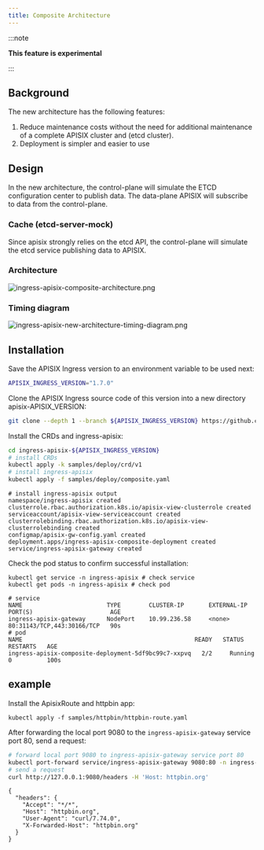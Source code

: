 ```yaml
---
title: Composite Architecture 
---
```


<!--
#
# Licensed to the Apache Software Foundation (ASF) under one or more
# contributor license agreements.  See the NOTICE file distributed with
# this work for additional information regarding copyright ownership.
# The ASF licenses this file to You under the Apache License, Version 2.0
# (the "License"); you may not use this file except in compliance with
# the License.  You may obtain a copy of the License at
#
#     http://www.apache.org/licenses/LICENSE-2.0
#
# Unless required by applicable law or agreed to in writing, software
# distributed under the License is distributed on an "AS IS" BASIS,
# WITHOUT WARRANTIES OR CONDITIONS OF ANY KIND, either express or implied.
# See the License for the specific language governing permissions and
# limitations under the License.
#
-->

:::note

**This feature is experimental**

:::

## Background

The new architecture has the following features:

1. Reduce maintenance costs without the need for additional maintenance of a complete APISIX cluster and (etcd cluster).
2. Deployment is simpler and easier to use

## Design

In the new architecture, the control-plane will simulate the ETCD configuration center to publish data.
The data-plane APISIX will subscribe to data from the control-plane.

### Cache (etcd-server-mock)

Since apisix strongly relies on the etcd API, the control-plane will simulate the etcd service publishing data to APISIX.

### Architecture

![ingress-apisix-composite-architecture.png](../../assets/images/ingress-apisix-composite-architecture.png)

### Timing diagram

![ingress-apisix-new-architecture-timing-diagram.png](../../assets/images/ingress-apisix-new-architecture-timing-diagram.png)

## Installation

Save the APISIX Ingress version to an environment variable to be used next:

```bash
APISIX_INGRESS_VERSION="1.7.0"
```

Clone the APISIX Ingress source code of this version into a new directory apisix-APISIX_VERSION:

```bash
git clone --depth 1 --branch ${APISIX_INGRESS_VERSION} https://github.com/apache/api7-ingress-controller.git ingress-apisix-${APISIX_INGRESS_VERSION}
```

Install the CRDs and ingress-apisix:

```bash
cd ingress-apisix-${APISIX_INGRESS_VERSION}
# install CRDs
kubectl apply -k samples/deploy/crd/v1
# install ingress-apisix
kubectl apply -f samples/deploy/composite.yaml
```

```shell
# install ingress-apisix output
namespace/ingress-apisix created
clusterrole.rbac.authorization.k8s.io/apisix-view-clusterrole created
serviceaccount/apisix-view-serviceaccount created
clusterrolebinding.rbac.authorization.k8s.io/apisix-view-clusterrolebinding created
configmap/apisix-gw-config.yaml created
deployment.apps/ingress-apisix-composite-deployment created
service/ingress-apisix-gateway created
```

Check the pod status to confirm successful installation:

```shell
kubectl get service -n ingress-apisix # check service
kubectl get pods -n ingress-apisix # check pod
```

```shell
# service
NAME                        TYPE        CLUSTER-IP       EXTERNAL-IP   PORT(S)                      AGE
ingress-apisix-gateway      NodePort    10.99.236.58     <none>        80:31143/TCP,443:30166/TCP   90s
# pod
NAME                                                 READY   STATUS    RESTARTS   AGE
ingress-apisix-composite-deployment-5df9bc99c7-xxpvq   2/2     Running   0          100s
```

## example

Install the ApisixRoute and httpbin app:

```shell
kubectl apply -f samples/httpbin/httpbin-route.yaml
```

After forwarding the local port 9080 to the `ingress-apisix-gateway` service port 80, send a request:

```bash
# forward local port 9080 to ingress-apisix-gateway service port 80
kubectl port-forward service/ingress-apisix-gateway 9080:80 -n ingress-apisix &
# send a request
curl http://127.0.0.1:9080/headers -H 'Host: httpbin.org'
```

```shell
{
  "headers": {
    "Accept": "*/*", 
    "Host": "httpbin.org", 
    "User-Agent": "curl/7.74.0", 
    "X-Forwarded-Host": "httpbin.org"
  }
}
```
